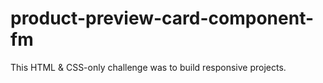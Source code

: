 # product-preview-card-component-fm
This HTML &amp; CSS-only challenge was to build responsive projects.
